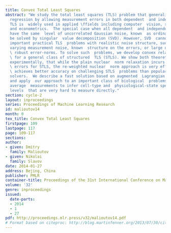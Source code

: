 ```yaml
---
title: Convex Total Least Squares
abstract: "We study the total least squares (TLS) problem that generalizes least squares
  regression by allowing measurement errors in both dependent  and independent variables.
  TLS is  widely used in applied \ffields including computer  vision, system identifi\fcation
  and econometrics.  The special case when all dependent  and independent variables
  have the same  level of uncorrelated Gaussian noise, known  as ordinary TLS, can
  be solved by singular  value decomposition (SVD). However, SVD  cannot solve many
  important practical TLS  problems with realistic noise structure, such  as having
  varying measurement noise, known  structure on the errors, or large outliers requiring
  \ robust error-norms. To solve such  problems, we develop convex relaxation approaches
  \ for a general class of structured  TLS (STLS). We show both theoretically  and
  experimentally, that while the plain nuclear  norm relaxation incurs large approximation
  \ errors for STLS, the re-weighted nuclear  norm approach is very effective, and
  \ achieves better accuracy on challenging STLS  problems than popular non-convex
  solvers.  We describe a fast solution based on augmented  Lagrangian formulation,
  and apply  our approach to an important class of biological  problems that use population
  average  measurements to infer cell-type and  physiological-state specific expression
  levels  that are very hard to measure directly."
section: cycle-2
layout: inproceedings
series: Proceedings of Machine Learning Research
id: malioutov14
month: 0
tex_title: Convex Total Least Squares
firstpage: 109
lastpage: 117
page: 109-117
sections: 
author:
- given: Dmitry
  family: Malioutov
- given: Nikolai
  family: Slavov
date: 2014-01-27
address: Bejing, China
publisher: PMLR
container-title: Proceedings of the 31st International Conference on Machine Learning
volume: '32'
genre: inproceedings
issued:
  date-parts:
  - 2014
  - 1
  - 27
pdf: http://proceedings.mlr.press/v32/malioutov14.pdf
# Format based on citeproc: http://blog.martinfenner.org/2013/07/30/citeproc-yaml-for-bibliographies/
---
```

